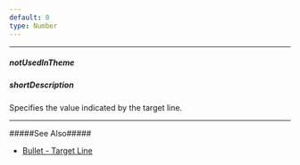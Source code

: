 ```yaml
---
default: 0
type: Number
---
```

---
##### notUsedInTheme

##### shortDescription
Specifies the value indicated by the target line.

---
#####See Also#####
- [Bullet - Target Line](/concepts/05%20Widgets/Bullet/10%20Visual%20Elements/20%20Target%20Line.md '/Documentation/Guide/Widgets/Bullet/Visual_Elements/#Target_Line')